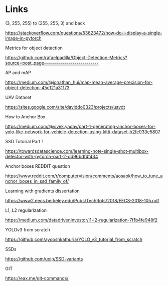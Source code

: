 # Links

(3, 255, 255) to (255, 255, 3) and back

https://stackoverflow.com/questions/53623472/how-do-i-display-a-single-image-in-pytorch

Metrics for object detection

https://github.com/rafaelpadilla/Object-Detection-Metrics?source=post_page---------------------------

AP and mAP

https://medium.com/@jonathan_hui/map-mean-average-precision-for-object-detection-45c121a31173

UAV Dataset

https://sites.google.com/site/daviddo0323/projects/uavdt

How to Anchor Box

https://medium.com/@vivek.yadav/part-1-generating-anchor-boxes-for-yolo-like-network-for-vehicle-detection-using-kitti-dataset-b2fe033e5807

SSD Tutorial Part 1

https://towardsdatascience.com/learning-note-single-shot-multibox-detector-with-pytorch-part-2-dd96bdf4f434

Anchor boxes REDDIT question

https://www.reddit.com/r/computervision/comments/aosaok/how_to_tune_anchor_boxes_in_ssd_family_of/

Learning with gradients dissertation

https://www2.eecs.berkeley.edu/Pubs/TechRpts/2018/EECS-2018-105.pdf

L1, L2 regularization

https://medium.com/datadriveninvestor/l1-l2-regularization-7f1b4fe948f2

YOLOv3 from scratch

https://github.com/ayooshkathuria/YOLO_v3_tutorial_from_scratch

SSDs

https://github.com/uoip/SSD-variants

GIT

https://eax.me/git-commands/
